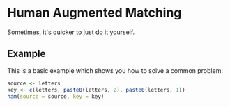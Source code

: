 # Human Augmented Matching

Sometimes, it's quicker to just do it yourself. 

## Example

This is a basic example which shows you how to solve a common problem:

``` r
source <- letters
key <- c(letters, paste0(letters, 2), paste0(letters, 1))
ham(source = source, key = key)
```

